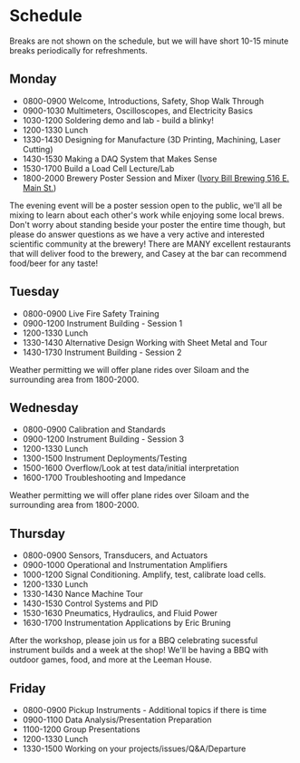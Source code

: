 # Schedule
Breaks are not shown on the schedule, but we will have short 10-15 minute breaks periodically
for refreshments.

## Monday
* 0800-0900 Welcome, Introductions, Safety, Shop Walk Through
* 0900-1030 Multimeters, Oscilloscopes, and Electricity Basics
* 1030-1200 Soldering demo and lab - build a blinky!
* 1200-1330 Lunch
* 1330-1430 Designing for Manufacture (3D Printing, Machining, Laser Cutting)
* 1430-1530 Making a DAQ System that Makes Sense
* 1530-1700 Build a Load Cell Lecture/Lab
* 1800-2000 Brewery Poster Session and Mixer ([Ivory Bill Brewing 516 E. Main St.](https://www.theivorybill.com/))

The evening event will be a poster session open to the public, we'll all be mixing to learn
about each other's work while enjoying some local brews. Don't worry about standing beside your
poster the entire time though, but please do answer questions as we have a very active and
interested scientific community at the brewery! There are MANY excellent restaurants that will
deliver food to the brewery, and Casey at the bar can recommend food/beer for any taste!

## Tuesday
* 0800-0900 Live Fire Safety Training
* 0900-1200 Instrument Building - Session 1
* 1200-1330 Lunch
* 1330-1430 Alternative Design Working with Sheet Metal and Tour
* 1430-1730 Instrument Building - Session 2

Weather permitting we will offer plane rides over Siloam and the surrounding area from 1800-2000.

## Wednesday
* 0800-0900 Calibration and Standards
* 0900-1200 Instrument Building - Session 3
* 1200-1330 Lunch
* 1300-1500 Instrument Deployments/Testing
* 1500-1600 Overflow/Look at test data/initial interpretation
* 1600-1700 Troubleshooting and Impedance

Weather permitting we will offer plane rides over Siloam and the surrounding area from 1800-2000.

## Thursday
* 0800-0900 Sensors, Transducers, and Actuators
* 0900-1000 Operational and Instrumentation Amplifiers
* 1000-1200 Signal Conditioning. Amplify, test, calibrate load cells.
* 1200-1330 Lunch
* 1330-1430 Nance Machine Tour
* 1430-1530 Control Systems and PID
* 1530-1630 Pneumatics, Hydraulics, and Fluid Power
* 1630-1700 Instrumentation Applications by Eric Bruning

After the workshop, please join us for a BBQ celebrating sucessful instrument builds and a week
at the shop! We'll be having a BBQ with outdoor games, food, and more at the Leeman House.

## Friday
* 0800-0900 Pickup Instruments - Additional topics if there is time
* 0900-1100 Data Analysis/Presentation Preparation
* 1100-1200 Group Presentations
* 1200-1330 Lunch
* 1330-1500 Working on your projects/issues/Q&A/Departure
